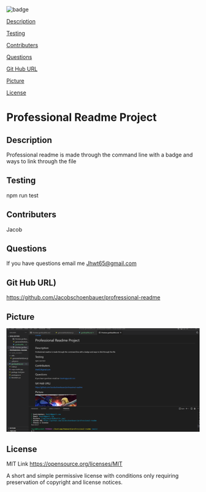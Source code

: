  ![badge](https://img.shields.io/badge/-MIT-61DAFB?&logoColor=white&logoWidth=30)  

 [Description](#description)  

 [Testing](#testing)  

 [Contributers](#contributers)  

 [Questions](#questions)  

 [Git Hub URL](#git-hub-url)  

 [Picture](#picture)  

 [License](#license)  


 # Professional Readme Project
  ## Description 
  Professional readme is made through the command line with a badge and ways to link through the file
  
  ## Testing 
  npm run test
  
  
  ## Contributers 
  Jacob
  
  ## Questions
  If you have questions email me
  Jhwt65@gmail.com

  ## Git Hub URL)
 https://github.com/Jacobschoenbauer/profressional-readme

  ## Picture 
  ![img](Screenshot%202022-10-30%20094450.png)
 
  ## License 

  MIT Link https://opensource.org/licenses/MIT   
  
  A short and simple permissive license with conditions only requiring preservation of copyright and license notices.
